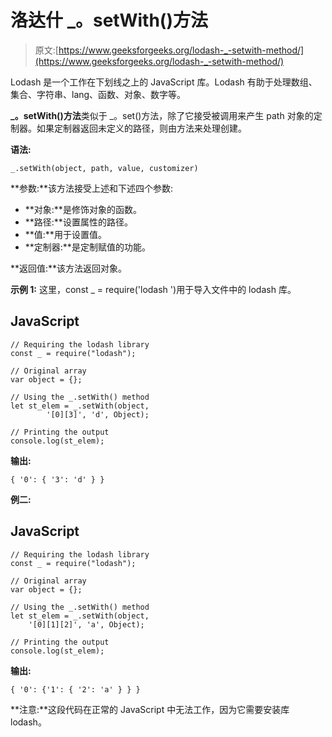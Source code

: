# 洛达什 _。setWith()方法

> 原文:[https://www.geeksforgeeks.org/lodash-_-setwith-method/](https://www.geeksforgeeks.org/lodash-_-setwith-method/)

Lodash 是一个工作在下划线之上的 JavaScript 库。Lodash 有助于处理数组、集合、字符串、lang、函数、对象、数字等。

**_。setWith()方法**类似于 _。set()方法，除了它接受被调用来产生 path 对象的定制器。如果定制器返回未定义的路径，则由方法来处理创建。

**语法:**

```
_.setWith(object, path, value, customizer)
```

**参数:**该方法接受上述和下述四个参数:

*   **对象:**是修饰对象的函数。
*   **路径:**设置属性的路径。
*   **值:**用于设置值。
*   **定制器:**是定制赋值的功能。

**返回值:**该方法返回对象。

**示例 1:** 这里，const _ = require('lodash ')用于导入文件中的 lodash 库。

## JavaScript

```
// Requiring the lodash library 
const _ = require("lodash"); 

// Original array 
var object = {};

// Using the _.setWith() method
let st_elem = _.setWith(object, 
        '[0][3]', 'd', Object);

// Printing the output 
console.log(st_elem);
```

**输出:**

```
{ '0': { '3': 'd' } }

```

**例二:**

## JavaScript

```
// Requiring the lodash library 
const _ = require("lodash"); 

// Original array 
var object = {};

// Using the _.setWith() method
let st_elem = _.setWith(object, 
    '[0][1][2]', 'a', Object);

// Printing the output 
console.log(st_elem);
```

**输出:**

```
{ '0': {'1': { '2': 'a' } } }

```

**注意:**这段代码在正常的 JavaScript 中无法工作，因为它需要安装库 lodash。